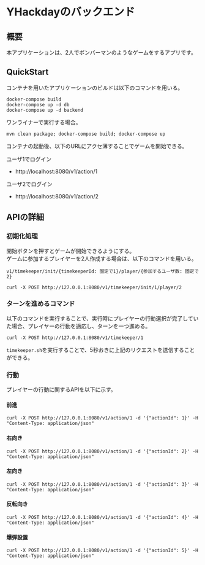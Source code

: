 # YHackdayのバックエンド

## 概要

本アプリケーションは、2人でボンバーマンのようなゲームをするアプリです。

## QuickStart

コンテナを用いたアプリケーションのビルドは以下のコマンドを用いる。

```sh:
docker-compose build
docker-compose up -d db 
docker-compose up -d backend
```

ワンライナーで実行する場合。

```sh:
mvn clean package; docker-compose build; docker-compose up
```

コンテナの起動後、以下のURLにアクセ薄することでゲームを開始できる。

ユーザ1でログイン
- http://localhost:8080/v1/action/1

ユーザ2でログイン
- http://localhost:8080/v1/action/2


## APIの詳細

### 初期化処理

開始ボタンを押すとゲームが開始できるようにする。  
ゲームに参加するプレイヤーを2人作成する場合は、以下のコマンドを用いる。

`v1/timekeeper/init/{timekeeperId: 固定で1}/player/{参加するユーザ数: 固定で2}`

```sh:
curl -X POST http://127.0.0.1:8080/v1/timekeeper/init/1/player/2
```

### ターンを進めるコマンド

以下のコマンドを実行することで、実行時にプレイヤーの行動選択が完了していた場合、プレイヤーの行動を適応し、ターンを一つ進める。

```sh:
curl -X POST http://127.0.0.1:8080/v1/timekeeper/1
```

`timekeeper.sh`を実行することで、5秒おきに上記のリクエストを送信することができる。

### 行動

プレイヤーの行動に関するAPIを以下に示す。

#### 前進

```sh:
curl -X POST http://127.0.0.1:8080/v1/action/1 -d '{"actionId": 1}' -H "Content-Type: application/json"
```

#### 右向き

```sh:
curl -X POST http://127.0.0.1:8080/v1/action/1 -d '{"actionId": 2}' -H "Content-Type: application/json"
```

#### 左向き

```sh:
curl -X POST http://127.0.0.1:8080/v1/action/1 -d '{"actionId": 3}' -H "Content-Type: application/json"
```

#### 反転向き

```sh:
curl -X POST http://127.0.0.1:8080/v1/action/1 -d '{"actionId": 4}' -H "Content-Type: application/json"
```

#### 爆弾設置

```sh:
curl -X POST http://127.0.0.1:8080/v1/action/1 -d '{"actionId": 5}' -H "Content-Type: application/json"
```
